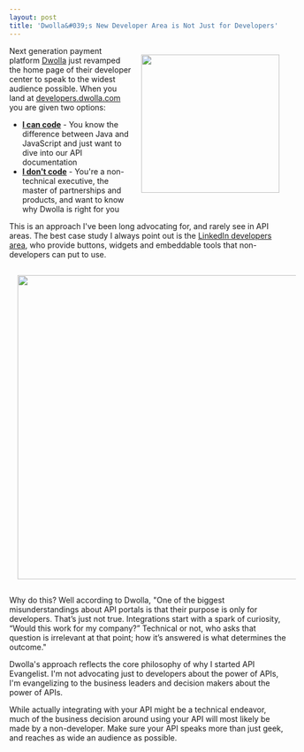```yaml
---
layout: post
title: 'Dwolla&#039;s New Developer Area is Not Just for Developers'
---
```

<p><img style="padding: 15px;" src="http://kinlane-productions.s3.amazonaws.com/api-evangelist/dwolla/dwolla-logo.jpeg" alt="" width="250" align="right" /></p>
<p>Next generation payment platform <a title="Dwolla" href="/admin/blog/dwolla.com">Dwolla</a> just revamped the home page of their developer center to speak to the widest audience possible.  When you land at <a title="developers.dwolla.com" href="http://developers.dwolla.com">developers.dwolla.com</a> you are given two options:</p>
<ul class="mainlist">
<li><strong><a title="I can code" href="http://developers.dwolla.com/dev">I can code</a></strong> - You know the difference between Java and JavaScript and just want to dive into our API documentation</li>
<li><strong><a title="I don't code" href="http://developers.dwolla.com/bd/why">I don't code</a></strong> - You're a non-technical executive, the master of partnerships and products, and want to know why Dwolla is right for you</li>
</ul>
<p>This is an approach I've been long advocating for, and rarely see in API areas. The best case study I always point out is the <a title="LinkedIn developers area" href="https://developer.linkedin.com/">LinkedIn developers area</a>, who provide buttons, widgets and embeddable tools that non-developers can put to use.</p>
<ul>
</ul>
<p><a href="http://developers.dwolla.com/"><img style="padding: 15px; display: block; margin-left: auto; margin-right: auto;" src="http://kinlane-productions.s3.amazonaws.com/api-evangelist/dwolla/Dwolla-Developer-Area.png" alt="" width="550" /></a></p>
<p>Why do this? Well according to Dwolla, "One of the biggest misunderstandings about API portals is that their purpose is only for developers. That&rsquo;s just not true. Integrations start with a spark of curiosity, &ldquo;Would this work for my company?&rdquo; Technical or not, who asks that question is irrelevant at that point; how it&rsquo;s answered is what determines the outcome."</p>
<p>Dwolla's approach reflects the core philosophy of why I started API Evangelist.  I'm not advocating just to developers about the power of APIs, I'm evangelizing to the business leaders and decision makers about the power of APIs.</p>
<p>While actually integrating with your API might be a technical endeavor, much of the business decision around using your API will most likely be made by a non-developer.  Make sure your API speaks more than just geek, and reaches as wide an audience as possible.</p>